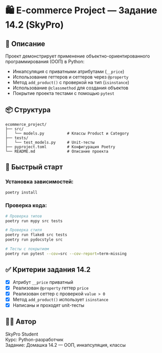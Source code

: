 # 🛍️ E-commerce Project — Задание 14.2 (SkyPro)

## 📌 Описание

Проект демонстрирует применение объектно-ориентированного программирования (ООП) в Python:

- Инкапсуляция с приватными атрибутами (`__price`)
- Использование геттеров и сеттеров через `@property`
- Метод `add_product()` с проверкой на тип (`isinstance`)
- Использование `@classmethod` для создания объектов
- Покрытие проекта тестами с помощью `pytest`

## 📦 Структура

```
ecommerce_project/
├── src/
│   └── models.py          # Классы Product и Category
├── tests/
│   └── test_models.py     # Unit-тесты
├── pyproject.toml         # Конфигурация Poetry
└── README.md              # Описание проекта
```

## 🚀 Быстрый старт

### Установка зависимостей:

```bash
poetry install
```

### Проверка кода:

```bash
# Проверка типов
poetry run mypy src tests

# Проверка стиля
poetry run flake8 src tests
poetry run pydocstyle src

# Тесты с покрытием
poetry run pytest --cov=src --cov-report=term-missing
```

## ✅ Критерии задания 14.2

- [x] Атрибут `__price` приватный
- [x] Реализован `@property` геттер `price`
- [x] Реализован сеттер с проверкой `value > 0`
- [x] Метод `add_product()` использует `isinstance`
- [x] Написаны и проходят unit-тесты

## 👨‍💻 Автор

SkyPro Student  
Курс: Python-разработчик  
Задание: Домашка 14.2 — ООП, инкапсуляция, классы